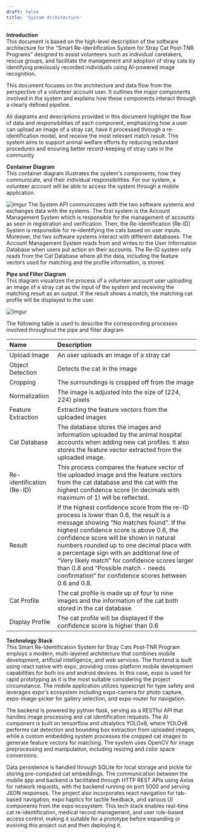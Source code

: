 ```yaml
---
draft: false
title: 'System Architecture'
---
```

**Introduction**  
This document is based on the high-level description of the software architecture for the “Smart Re-Identification System for Stray Cat Post-TNR Programs” designed to assist volunteers such as individual caretakers, rescue groups, and facilitate the management and adoption of stray cats by identifying previously recorded individuals using AI-powered image recognition.

This document focuses on the architecture and data flow from the perspective of a volunteer account user. It outlines the major components involved in the system and explains how these components interact through a clearly defined pipeline.

All diagrams and descriptions provided in this document highlight the flow of data and responsibilities of each component, emphasizing how a user can upload an image of a stray cat, have it processed through a re-identification model, and receive the most relevant match result. This system aims to support animal welfare efforts by reducing redundant procedures and ensuring better record-keeping of stray cats in the community

**Container Diagram**  
This container diagram illustrates the system's components, how they communicate, and their individual responsibilities. For our system, a volunteer account will be able to access the system through a mobile application. 

![Imgur](https://imgur.com/IhNORuM.png)
The System API communicates with the two software systems and exchanges data with the systems. The first system is the Account Management System which is responsible for the management of accounts as seen in registration and verification. Then, the Re-identification (Re-ID) System is responsible for re-identifying the cats based on user inputs. Moreover, the two software systems interact with different databases. The Account Management System reads from and writes to the User Information Database when users put action on their accounts. The Re-ID system only reads from the Cat Database where all the data, including the feature vectors used for matching and the profile information, is stored.

**Pipe and Filter Diagram**  
This diagram visualizes the process of a volunteer account user uploading an image of a stray cat as the input of the system and receiving the matching result as an output. If the result shows a match, the matching cat profile will be displayed to the user.

![Imgur](https://imgur.com/RYxbQmp.png)

The following table is used to describe the corresponding processes involved throughout the pipe and filter diagram

| Name | Description |
| :---- | :---- |
| Upload Image | An user uploads an image of a stray cat |
| Object Detection | Detects the cat in the image |
| Cropping | The surroundings is cropped off from the image |
| Normalization | The image is adjusted into the size of (224, 224\) pixels |
| Feature Extraction | Extracting the feature vectors from the uploaded images |
| Cat Database | The database stores the images and information uploaded by the animal hospital accounts when adding new cat profiles. It also stores the feature vector extracted from the uploaded image. |
| Re-identification (Re-ID) | This process compares the feature vector of the uploaded image and the feature vectors from the cat database and the cat with the highest confidence score (in decimals with maximum of 1\) will be reflected. |
| Result | If the highest confidence score from the re-ID process is lower than 0.6, the result is a message showing “No matches found”. If the highest confidence score is above 0.6, the confidence score will be shown in natural numbers rounded up to one decimal place with a percentage sign with an additional line of “Very likely match” for confidence scores larger than 0.8 and “Possible match \- needs confirmation” for confidence scores between 0.6 and 0.8. |
| Cat Profile | The cat profile is made up of four to nine images and the information of the cat both stored in the cat database |
| Display Profile | The cat profile will be displayed if the confidence score is higher than 0.6 |

**Technology Stack**  
This Smart Re-Identification System for Stray Cats Post-TNR Program employs a modern, multi-layered architecture that combines mobile development, artificial intelligence, and web services. The frontend is built using react native with expo, providing cross-platform mobile development capabilities for both ios and android devices. In this case, expo is used for rapid prototyping as it is the most suitable considering the project circumstance. The mobile application utilizes typescript for type safety and leverages expo's ecosystem including expo-camera for photo capture, expo-image-picker for gallery selection, and expo-router for navigation. 

The backend is powered by python flask, serving as a RESTful API that handles image processing and cat identification requests. The AI component is built on tensorflow and ultralytics YOLOv8, where YOLOv8 performs cat detection and bounding box extraction from uploaded images, while a custom embedding system processes the cropped cat images to generate feature vectors for matching. The system uses OpenCV for image preprocessing and manipulation, including resizing and color space conversions. 

Data persistence is handled through SQLite for local storage and pickle for storing pre-computed cat embeddings. The communication between the mobile app and backend is facilitated through HTTP REST APIs using Axios for network requests, with the backend running on port 5000 and serving JSON responses. The project also incorporates react navigation for tab-based navigation, expo haptics for tactile feedback, and various UI components from the expo ecosystem. This tech stack enables real-time cat re-identification, medical record management, and user role-based access control, making it suitable for a prototype before expanding or evolving this project out and then deploying it.

